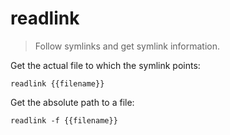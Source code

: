 readlink
========

> Follow symlinks and get symlink information.

Get the actual file to which the symlink points:

    readlink {{filename}}

Get the absolute path to a file:

    readlink -f {{filename}}
